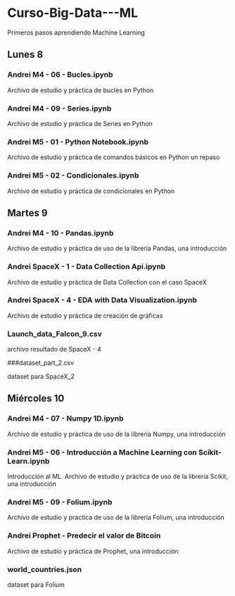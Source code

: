 # Curso-Big-Data---ML
Primeros pasos aprendiendo Machine Learning

## Lunes 8
### Andrei M4 - 06 - Bucles.ipynb

Archivo de estudio y práctica de bucles en Python

### Andrei M4 - 09 - Series.ipynb

Archivo de estudio y práctica de Series en Python

### Andrei M5 - 01 - Python Notebook.ipynb

Archivo de estudio y práctica de comandos básicos en Python un repaso

### Andrei M5 - 02 - Condicionales.ipynb

Archivo de estudio y práctica de condicionales en Python

## Martes 9
### Andrei M4 - 10 - Pandas.ipynb

Archivo de estudio y práctica de uso de la librería Pandas, una introducción

### Andrei SpaceX - 1 - Data Collection Api.ipynb

Archivo de estudio y práctica de Data Collection con el caso SpaceX

### Andrei SpaceX - 4 - EDA with Data Visualization.ipynb

Archivo de estudio y práctica de creación de gráficas

### Launch_data_Falcon_9.csv

archivo resultado de SpaceX - 4

###dataset_part_2.csv

dataset para SpaceX_2

## Miércoles 10
### Andrei M4 - 07 - Numpy 1D.ipynb

Archivo de estudio y práctica de uso de la librería Numpy, una introducción

### Andrei M5 - 06 - Introducción a Machine Learning con Scikit-Learn.ipynb

Introducción al ML. Archivo de estudio y práctica de uso de la librería Scikit, una introducción

### Andrei M5 - 09 - Folium.ipynb

Archivo de estudio y práctica de uso de la librería Folium, una introducción

### Andrei Prophet - Predecir el valor de Bitcoin

Archivo de estudio y práctica de Prophet, una introducción

### world_countries.json

dataset para Folium
